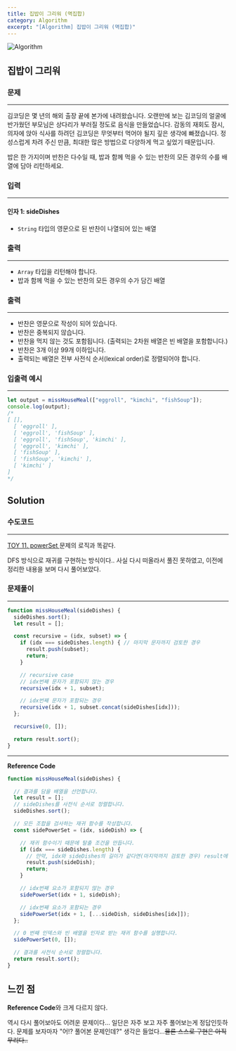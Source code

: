 ```yaml
---
title: 집밥이 그리워 (멱집합)
category: Algorithm
excerpt: "[Algorithm] 집밥이 그리워 (멱집합)"
---
```


![Algorithm](https://user-images.githubusercontent.com/83164003/131701318-f0ff36c4-1fcc-4f21-b978-18a9d8ec3386.jpg)
## 집밥이 그리워 
### 문제
---
김코딩은 몇 년의 해외 출장 끝에 본가에 내려왔습니다. 오랜만에 보는 김코딩의 얼굴에 반가웠던 부모님은 상다리가 부러질 정도로 음식을 만들었습니다. 감동의 재회도 잠시, 의자에 앉아 식사를 하려던 김코딩은 무엇부터 먹어야 될지 깊은 생각에 빠졌습니다. 정성스럽게 차려 주신 만큼, 최대한 많은 방법으로 다양하게 먹고 싶었기 때문입니다.

밥은 한 가지이며 반찬은 다수일 때, 밥과 함께 먹을 수 있는 반찬의 모든 경우의 수를 배열에 담아 리턴하세요.

### 입력
---
#### 인자 1: sideDishes
- `String` 타입의 영문으로 된 반찬이 나열되어 있는 배열

### 출력
---
- `Array` 타입을 리턴해야 합니다.
- 밥과 함께 먹을 수 있는 반찬의 모든 경우의 수가 담긴 배열

### 출력
---
- 반찬은 영문으로 작성이 되어 있습니다.
- 반찬은 중복되지 않습니다.
- 반찬을 먹지 않는 것도 포함됩니다. (출력되는 2차원 배열은 빈 배열을 포함합니다.)
- 반찬은 3개 이상 99개 이하입니다.
- 출력되는 배열은 전부 사전식 순서(lexical order)로 정렬되어야 합니다.

### 입출력 예시
---
```javascript
let output = missHouseMeal(["eggroll", "kimchi", "fishSoup"]);
console.log(output);
/*
[ [], 
  [ 'eggroll' ], 
  [ 'eggroll', 'fishSoup' ], 
  [ 'eggroll', 'fishSoup', 'kimchi' ], 
  [ 'eggroll', 'kimchi' ], 
  [ 'fishSoup' ], 
  [ 'fishSoup', 'kimchi' ], 
  [ 'kimchi' ]
] 
*/
```

## Solution
### 수도코드
---

<a href="https://jh8459.github.io/algorithm/21.09.07.algorithm2/" target="_blank">TOY 11. powerSet </a> 문제의 로직과 똑같다.

DFS 방식으로 재귀를 구현하는 방식이다.. 사실 다시 떠올라서 풀진 못하였고, 이전에 정리한 내용을 보며 다시 풀어보았다.

### 문제풀이 
---
```javascript
function missHouseMeal(sideDishes) {
  sideDishes.sort();
  let result = [];

  const recursive = (idx, subset) => {
    if (idx === sideDishes.length) { // 마지막 문자까지 검토한 경우
      result.push(subset);
      return;
    }

    // recursive case
    // idx번째 문자가 포함되지 않는 경우
    recursive(idx + 1, subset);

    // idx번째 문자가 포함되는 경우
    recursive(idx + 1, subset.concat(sideDishes[idx]));
  };

  recursive(0, []);

  return result.sort();
}
```
--- 

**Reference Code**
```javascript
function missHouseMeal(sideDishes) {

  // 결과를 담을 배열을 선언합니다.
  let result = [];
  // sideDishes를 사전식 순서로 정렬합니다.
  sideDishes.sort();

  // 모든 조합을 검사하는 재귀 함수를 작성합니다.
  const sidePowerSet = (idx, sideDish) => {

    // 재귀 함수이기 때문에 탈출 조건을 만듭니다.
    if (idx === sideDishes.length) {
      // 만약, idx와 sideDishes의 길이가 같다면(마지막까지 검토한 경우) result에 sideDish를 삽입하고 push합니다.
      result.push(sideDish);
      return;
    }

    // idx번째 요소가 포함되지 않는 경우
    sidePowerSet(idx + 1, sideDish);

    // idx번째 요소가 포함되는 경우
    sidePowerSet(idx + 1, [...sideDish, sideDishes[idx]]);
  };

  // 0 번째 인덱스와 빈 배열을 인자로 받는 재귀 함수를 실행합니다.
  sidePowerSet(0, []);

  // 결과를 사전식 순서로 정렬합니다.
  return result.sort();
}
```

## 느낀 점

**Reference Code**와 크게 다르지 않다.

역시 다시 풀어보아도 어려운 문제이다... 일단은 자주 보고 자주 풀어보는게 정답인듯하다. 문제를 보자마자 "어!? 풀어본 문제인데?" 생각은 들었다...~~물론 스스로 구현은 아직 무리다..~~
